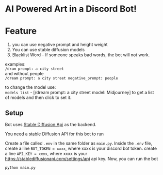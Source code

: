 # AI Powered Art in a Discord Bot!


# Feature 

1. you can use negative prompt and height weight
2. You can use stable diffusion models
3. Blacklist Word - If someone speaks bad words, the bot will not work.

examples:  
`/dram prompt: a city street`  
and without people  
`/dream prompt: a city street negative_prompt: people`  

to change the model use:  
`models list` - [/dream prompt: a city street model: Midjourney] to get a list of models and then click to set it. 


## Setup

Bot uses [Stable Diffusion Api](https://stablediffusionapi.com/) as the backend.

You need a stable Diffusion API for this bot to run

Create a file called `.env` in the same folder as `main.py`. Inside the `.env` file,
create a line `BOT_TOKEN = xxxx`, where xxxx is your discord bot token.
create a line `API_KEY = xxxx`, where xxxx is your https://stablediffusionapi.com/settings/api api key.
Now, you can run the bot

`python main.py`


